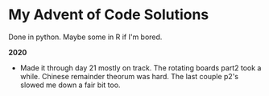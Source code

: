 # My Advent of Code Solutions

Done in python. Maybe some in R if I'm bored. 

**2020**
* Made it through day 21 mostly on track. The rotating boards part2 took a while. Chinese remainder theorum was hard. The last couple p2's slowed me down a fair bit too. 
